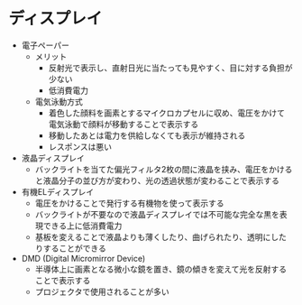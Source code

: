# ディスプレイ

- 電子ペーパー
    - メリット
        - 反射光で表示し、直射日光に当たっても見やすく、目に対する負担が少ない
        - 低消費電力
    - 電気泳動方式
        - 着色した顔料を画素とするマイクロカプセルに収め、電圧をかけて電気泳動で顔料が移動することで表示する
        - 移動したあとは電力を供給しなくても表示が維持される
        - レスポンスは悪い
- 液晶ディスプレイ
    - バックライトを当てた偏光フィルタ2枚の間に液晶を挟み、電圧をかけると液晶分子の並び方が変わり、光の透過状態が変わることで表示する
- 有機ELディスプレイ
    - 電圧をかけることで発行する有機物を使って表示する
    - バックライトが不要なので液晶ディスプレイでは不可能な完全な黒を表現できる上に低消費電力
    - 基板を変えることで液晶よりも薄くしたり、曲げられたり、透明にしたりすることができる
- DMD (Digital Micromirror Device)
    - 半導体上に画素となる微小な鏡を置き、鏡の傾きを変えて光を反射することで表示する
    - プロジェクタで使用されることが多い
